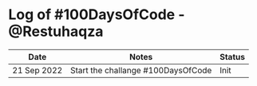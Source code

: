 # Log of #100DaysOfCode - @Restuhaqza

| Date        | Notes                              | Status |
| ----------- | ---------------------------------- | ------ |
| 21 Sep 2022 | Start the challange #100DaysOfCode | Init   |
